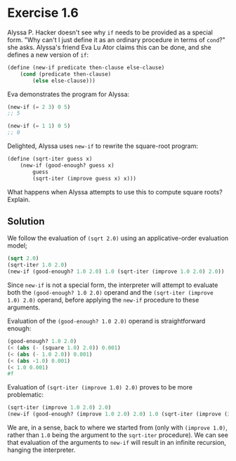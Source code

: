 Exercise 1.6
============ 

Alyssa P. Hacker doesn't see why `if` needs to be provided as a special form. "Why can't I just define it as an ordinary procedure in terms of `cond`?" she asks. Alyssa's friend Eva Lu Ator claims this can be done, and she defines a new version of `if`:

```scheme
(define (new-if predicate then-clause else-clause)
	(cond (predicate then-clause)
		(else else-clause)))
```

Eva demonstrates the program for Alyssa:

```scheme
(new-if (= 2 3) 0 5)
;; 5

(new-if (= 1 1) 0 5)
;; 0
```

Delighted, Alyssa uses `new-if` to rewrite the square-root program:

```scheme
(define (sqrt-iter guess x)
	(new-if (good-enough? guess x)
		guess
		(sqrt-iter (improve guess x) x)))
```

What happens when Alyssa attempts to use this to compute square roots? Explain.

Solution
--------

We follow the evaluation of `(sqrt 2.0)` using an applicative-order evaluation model;

```scheme
(sqrt 2.0)
(sqrt-iter 1.0 2.0)
(new-if (good-enough? 1.0 2.0) 1.0 (sqrt-iter (improve 1.0 2.0) 2.0))
```

Since `new-if` is not a special form, the interpreter will attempt to evaluate both the `(good-enough? 1.0 2.0)` operand
and the `(sqrt-iter (improve 1.0) 2.0)` operand, before applying the `new-if` procedure to these 
arguments. 

Evaluation of the `(good-enough? 1.0 2.0)` operand is straightforward enough:
```scheme
(good-enough? 1.0 2.0)
(< (abs (- (square 1.0) 2.0)) 0.001)
(< (abs (- 1.0 2.0)) 0.001)
(< (abs -1.0) 0.001)
(< 1.0 0.001)
#f
```

Evaluation of `(sqrt-iter (improve 1.0) 2.0)` proves to be more problematic:

```scheme
(sqrt-iter (improve 1.0 2.0) 2.0)
(new-if (good-enough? (improve 1.0 2.0) 2.0) 1.0 (sqrt-iter (improve (improve 1.0 2.0) 2.0) 2.0))
```

We are, in a sense, back to where we started from (only with `(improve 1.0)`, rather than `1.0` being the 
argument to the `sqrt-iter` procedure). We can see that evaluation of the arguments to `new-if`
will result in an infinite recursion, hanging the interpreter.
